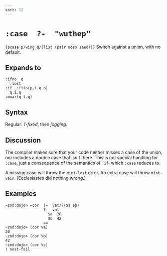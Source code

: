 ```yaml
---
sort: 12
---
```


# `:case  ?-  "wuthep"` 

`{$case p/wing q/(list (pair moss seed))}`  Switch against a 
union, with no default.

## Expands to

```
:ifno  q
  :lost 
:if  :fits(p.i.q p)
  q.i.q
:moar(q t.q)
```

## Syntax

Regular: *1-fixed*, then *jogging*.

## Discussion

The compiler makes sure that your code neither misses a case of
the union, nor includes a double case that isn't there.  This is
not special handling for `:case`, just a consequence of the
semantics of `:if`, which `:case` reduces to.

A missing case will throw the `mint-lost` error.  An extra case
will throw `mint-vain`.  (Ecclesiastes did nothing wrong.)

## Examples

```
~zod:dojo> =cor  |=  vat/?($a $b)
                 ?-  vat
                   $a  20
                   $b  42
                 ==
~zod:dojo> (cor %a)
20
~zod:dojo> (cor %b)
42
~zod:dojo> (cor %c)
! nest-fail
```


